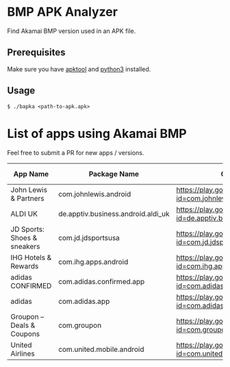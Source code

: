 # BMP APK Analyzer

Find Akamai BMP version used in an APK file.

## Prerequisites

Make sure you have [apktool](https://apktool.org/) and [python3](https://www.python.org/) installed.

## Usage

```shell
$ ./bapka <path-to-apk.apk>
```

# List of apps using Akamai BMP

Feel free to submit a PR for new apps / versions.

| App Name                    | Package Name                       | Google Play Url                                                                  |   Version    | BMP Version | Last checked |
| --------------------------- | ---------------------------------- | -------------------------------------------------------------------------------- | :----------: | :---------: | :----------: |
| John Lewis & Partners       | com.johnlewis.android              | https://play.google.com/store/apps/details?id=com.johnlewis.android              |    9.33.0    |    3.2.3    |  2023-05-20  |
| ALDI UK                     | de.apptiv.business.android.aldi_uk | https://play.google.com/store/apps/details?id=de.apptiv.business.android.aldi_uk |  8.0.0.125   |    3.3.0    |  2023-05-17  |
| JD Sports: Shoes & sneakers | com.jd.jdsportsusa                 | https://play.google.com/store/apps/details?id=com.jd.jdsportsusa                 |    2.7.3     |    3.3.3    |  2023-05-20  |
| IHG Hotels & Rewards        | com.ihg.apps.android               | https://play.google.com/store/apps/details?id=com.ihg.apps.android               |    5.35.1    |    3.3.5    |  2023-11-22  |
| adidas CONFIRMED            | com.adidas.confirmed.app           | https://play.google.com/store/apps/details?id=com.adidas.confirmed.app           |    4.24.0    |    3.2.3    |  2023-08-12  |
| adidas                      | com.adidas.app                     | https://play.google.com/store/apps/details?id=com.adidas.app                     |    5.26.0    |    3.2.3    |  2023-07-13  |
| Groupon – Deals & Coupons   | com.groupon                        | https://play.google.com/store/apps/details?id=com.groupon                        | 23.18.457686 |    3.1.0    |  2023-11-27  |
| United Airlines             | com.united.mobile.android          | https://play.google.com/store/apps/details?id=com.united.mobile.android          |   4.1.100    |    2.2.3    |  2024-01-15  |
